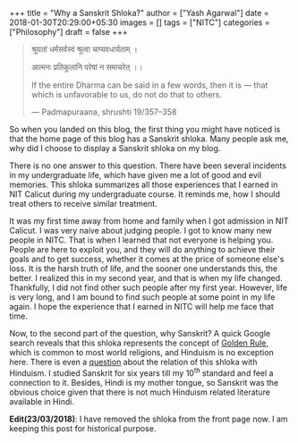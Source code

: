 +++
title = "Why a Sanskrit Shloka?"
author = ["Yash Agarwal"]
date = 2018-01-30T20:29:00+05:30
images = []
tags = ["NITC"]
categories = ["Philosophy"]
draft = false
+++

> श्रूयतां धर्मसर्वस्वं श्रुत्वा चाप्यवधार्यताम् ।
>
> आत्मनः प्रतिकूलानि परेषां न समाचरेत् ।।
>
> If the entire Dharma can be said in a few words, then it is — that which is unfavorable to us, do not do that to others.<br>
>
> —  Padmapuraana, shrushti 19/357–358


So when you landed on this blog, the first thing you might have noticed is that the home page of this blog has a Sanskrit shloka. Many people ask me, why did I choose to display a Sanskrit shloka on my blog.

There is no one answer to this question. There have been several incidents in my undergraduate life, which have given me a lot of good and evil memories. This shloka summarizes all those experiences that I earned in NIT Calicut during my undergraduate course. It reminds me, how I should treat others to receive similar treatment.

It was my first time away from home and family when I got admission in NIT Calicut. I was very naive about judging people. I got to know many new people in NITC. That is when I learned that not everyone is helping you. People are here to exploit you, and they will do anything to achieve their goals and to get success, whether it comes at the price of someone else's loss. It is the harsh truth of life, and the sooner one understands this, the better. I realized this in my second year, and that is when my life changed. Thankfully, I did not find other such people after my first year. However, life is very long, and I am bound to find such people at some point in my life again. I hope the experience that I earned in NITC will help me face that time.

Now, to the second part of the question, why Sanskrit? A quick Google search reveals that this shloka represents the concept of [Golden Rule](https://en.wikipedia.org/wiki/Golden_Rule), which is common to most world religions, and Hinduism is no exception here. There is even a [question](https://hinduism.stackexchange.com/questions/21431/what-all-hindu-scriptures-advocate-the-golden-rule-and-what-is-the-oldest-hindu) about the relation of this shloka with Hinduism. I studied Sanskrit for six years till my 10<sup>th</sup> standard and feel a connection to it. Besides, Hindi is my mother tongue, so Sanskrit was the obvious choice given that there is not much Hinduism related literature available in Hindi.

**Edit(23/03/2018)**: I have removed the shloka from the front page now. I am keeping this post for historical purpose.
